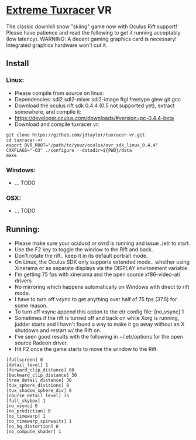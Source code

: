 # [Extreme Tuxracer](http://sourceforge.net/projects/extremetuxracer/) VR 

The classic downhill snow "skiing" game now with Oculus Rift support!  Please have patience and read the following to get it running acceptably (low latency).  WARNING: A decent gaming graphics card is necessary!  Integrated graphics hardware won't cut it.

## Install

### Linux:
* Please compile from source on linux:
* Dependencies: sdl2 sdl2-mixer sdl2-image ftgl freetype glew git gcc
* Download the oculus rift sdk 0.4.4 (0.5 not supported yet), extract somewhere, and compile it:
 * https://developer.oculus.com/downloads/#version=pc-0.4.4-beta
* Download and compile tuxracer vr:

 ```
git clone https://github.com/jdtaylor/tuxracer-vr.git
cd tuxracer-vr
export OVR_ROOT="/path/to/your/oculus/ovr_sdk_linux_0.4.4"
CXXFLAGS="-O3" ./configure --datadir=${PWD}/data
make
 ```

### Windows:
* ... TODO

### OSX:
* ... TODO

## Running:
* Please make sure your oculusd or ovrd is running and issue ./etr to start.
* Use the F2 key to toggle the window to the Rift and back.
* Don't rotate the rift.. keep it in its default portrait mode.
* On Linux, the Oculus SDK only supports extended mode.. whether using Xinerama or as separate displays via the DISPLAY environment variable.
 * I'm getting 75 fps with xinerama and the open source xf86-video-ati drivers
  * No mirroring which happens automatically on Windows with direct to rift mode.
 * I have to turn off vsync to get anything over half of 75 fps (37.5) for some reason.  
 * To turn off vsync append this option to the etr config file: [no_vsync] 1
* Sometimes if the rift is turned off and back on while Xorg is running, judder starts and I havn't found a way to make it go away without an X shutdown and restart w/ the Rift on.
* I've seen good results with the following in ~/.etr/options for the open source Radeon driver.
* Hit F2 once the game starts to move the window to the Rift.

```
[fullscreen] 0
[detail_level] 1
[forward_clip_distance] 80
[backward_clip_distance] 30
[tree_detail_distance] 30
[tux_sphere_divisions] 0
[tux_shadow_sphere_div] 0
[course_detail_level] 75
[full_skybox] 1
[no_vsync] 0
[no_prediction] 0
[no_timewarp] 1
[no_timewarp_spinwaits] 1
[no_hq_distortion] 0
[no_compute_shader] 1
```

